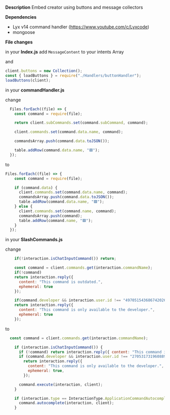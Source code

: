 **Description**
Embed creator using buttons and message collectors 


**Dependencies**
- Lyx v14 command handler (https://www.youtube.com/c/Lyxcode)
- mongoose

**File changes**

in your **Index.js** 
add `MessageContent` to your intents Array

and
```js
client.buttons = new Collection();
const { loadButtons } = require("./Handlers/buttonHandler");
loadButtons(client);
```
in your **commandHandler.js**

change 
```js
  Files.forEach((file) => {
    const command = require(file);

    return client.subCommands.set(command.subCommand, command);

    client.commands.set(command.data.name, command);

    commandsArray.push(command.data.toJSON());

    table.addRow(command.data.name, "🟩");
  });
```
to 
```js
Files.forEach((file) => {
    const command = require(file);

    if (command.data) {
      client.commands.set(command.data.name, command);
      commandsArray.push(command.data.toJSON());
      table.addRow(command.data.name, "🟩");
    } else {
      client.commands.set(command.name, command);
      commandsArray.push(command);
      table.addRow(command.name, "🟩");
    }
  });
```

in your **SlashCommands.js**

change 
```js
    if(!interaction.isChatInputCommand()) return;

    const command = client.commands.get(interaction.commandName);
    if(!command) 
    return interaction.reply({
      content: "This command is outdated.",
      ephemeral: true
    });

    if(command.developer && interaction.user.id !== "497051543686742026")
    return interaction.reply({
      content: "This command is only available to the developer.",
      ephemeral: true
    });
```
to 
```js
  const command = client.commands.get(interaction.commandName);

    if (interaction.isChatInputCommand()) {
      if (!command) return interaction.reply({ content: "This command is outdated!", ephemeral: true });
      if (command.developer && interaction.user.id !== "270531731960889344")
        return interaction.reply({
          content: "This command is only available to the developer.",
          ephemeral: true,
        });

      command.execute(interaction, client);
    }

    if (interaction.type == InteractionType.ApplicationCommandAutocomplete) {
      command.autocomplete(interaction, client);
    }
```